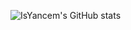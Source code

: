 ![IsYancem's GitHub stats](https://github-readme-stats.vercel.app/api?username=IsYancem&show_icons=true&&theme=transparent)
